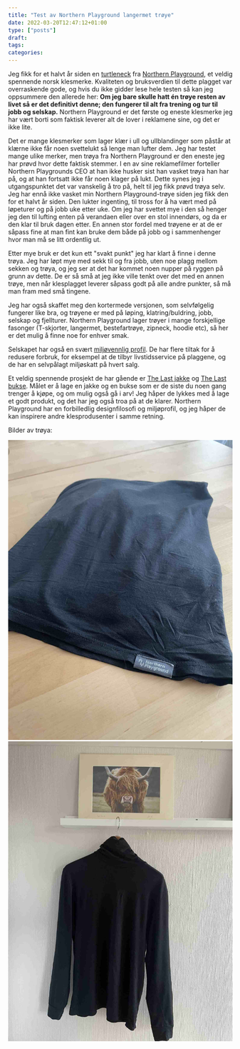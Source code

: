 ```yaml
---
title: "Test av Northern Playground langermet trøye"
date: 2022-03-20T12:47:12+01:00
type: ["posts"]
draft:
tags:
categories:
---
```


Jeg fikk for et halvt år siden en [turtleneck](https://www.northernplayground.no/nb/shop/turtleneck) fra [Northern Playground](https://www.northernplayground.no), et veldig spennende norsk klesmerke.
Kvaliteten og bruksverdien til dette plagget var overraskende gode, og hvis du ikke gidder lese hele testen så kan jeg oppsummere den allerede her: **Om jeg bare skulle hatt én trøye resten av livet så er det definitivt denne; den fungerer til alt fra trening og tur til jobb og selskap.**
Northern Playground er det første og eneste klesmerke jeg har vært borti som faktisk leverer alt de lover i reklamene sine, og det er ikke lite.


Det er mange klesmerker som lager klær i ull og ullblandinger som påstår at klærne ikke får noen svettelukt så lenge man lufter dem.
Jeg har testet mange ulike merker, men trøya fra Northern Playground er den eneste jeg har prøvd hvor dette faktisk stemmer.
I en av sine reklamefilmer forteller Northern Playgrounds CEO at han ikke husker sist han vasket trøya han har på, og at han fortsatt ikke får noen klager på lukt.
Dette synes jeg i utgangspunktet det var vanskelig å tro på, helt til jeg fikk prøvd trøya selv.
Jeg har ennå ikke vasket min Northern Playground-trøye siden jeg fikk den for et halvt år siden.
Den lukter ingenting, til tross for å ha vært med på løpeturer og på jobb uke etter uke.
Om jeg har svettet mye i den så henger jeg den til lufting enten på verandaen eller over en stol innendørs, og da er den klar til bruk dagen etter.
En annen stor fordel med trøyene er at de er såpass fine at man fint kan bruke dem både på jobb og i sammenhenger hvor man må se litt ordentlig ut.


Etter mye bruk er det kun ett "svakt punkt" jeg har klart å finne i denne trøya. 
Jeg har løpt mye med sekk til og fra jobb, uten noe plagg mellom sekken og trøya, og jeg ser at det har kommet noen nupper på ryggen på grunn av dette.
De er så små at jeg ikke ville tenkt over det med en annen trøye, men når klesplagget leverer såpass godt på alle andre punkter, så må man fram med små tingene.

Jeg har også skaffet meg den kortermede versjonen, som selvfølgelig fungerer like bra, og trøyene er med på løping, klatring/buldring, jobb, selskap og fjellturer.
Northern Playground lager trøyer i mange forskjellige fasonger (T-skjorter, langermet, bestefartrøye, zipneck, hoodie etc), så her er det mulig å finne noe for enhver smak.
<!-- Det at de fungerer i alle sammenhenger i tillegg til at svettelukt ikke blir sittende er --> 
Selskapet har også en svært [miljøvennlig profil](https://www.northernplayground.no/nb/environment).
De har flere tiltak for å redusere forbruk, for eksempel at de tilbyr livstidsservice på plaggene, og de har en selvpålagt miljøskatt på hvert salg.

Et veldig spennende prosjekt de har gående er [The Last jakke](https://www.northernplayground.no/nb/shop/the-last-jacket) og [The Last bukse](https://www.northernplayground.no/nb/shop/the-last-pants).
Målet er å lage en jakke og en bukse som er de siste du noen gang trenger å kjøpe, og om mulig også gå i arv!
Jeg håper de lykkes med å lage et godt produkt, og det har jeg også troa på at de klarer.
Northern Playground har en forbilledlig designfilosofi og miljøprofil, og jeg håper de kan inspirere andre klesprodusenter i samme retning.

Bilder av trøya:

![Northern Playground langermet trøye 1](posts/20220326-northern-playground-turtleneck-test/2.jpg)
![Northern Playground langermet trøye 2](posts/20220326-northern-playground-turtleneck-test/1.jpg)
